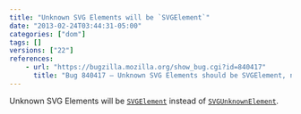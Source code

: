 ```yaml
---
title: "Unknown SVG Elements will be `SVGElement`"
date: "2013-02-24T03:44:31-05:00"
categories: ["dom"]
tags: []
versions: ["22"]
references:
    - url: "https://bugzilla.mozilla.org/show_bug.cgi?id=840417"
      title: "Bug 840417 – Unknown SVG Elements should be SVGElement, not SVGUnknownElement"
---
```

Unknown SVG Elements will be [`SVGElement`](https://developer.mozilla.org/docs/Web/API/SVGElement) instead of [`SVGUnknownElement`](https://developer.mozilla.org/docs/Web/API/SVGUnknownElement).
